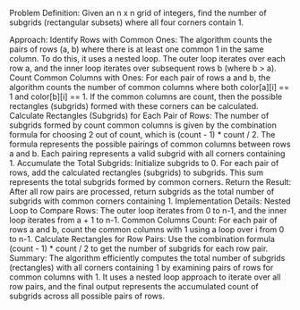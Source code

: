 Problem Definition:
Given an n x n grid of integers, find the number of subgrids (rectangular subsets) where all four corners contain 1.

Approach:
Identify Rows with Common Ones:
The algorithm counts the pairs of rows (a, b) where there is at least one common 1 in the same column.
To do this, it uses a nested loop. The outer loop iterates over each row a, and the inner loop iterates over subsequent rows b (where b > a).
Count Common Columns with Ones:
For each pair of rows a and b, the algorithm counts the number of common columns where both color[a][i] == 1 and color[b][i] == 1.
If the common columns are count, then the possible rectangles (subgrids) formed with these corners can be calculated.
Calculate Rectangles (Subgrids) for Each Pair of Rows:
The number of subgrids formed by count common columns is given by the combination formula for choosing 2 out of count, which is (count - 1) * count / 2.
The formula represents the possible pairings of common columns between rows a and b. Each pairing represents a valid subgrid with all corners containing 1.
Accumulate the Total Subgrids:
Initialize subgrids to 0.
For each pair of rows, add the calculated rectangles (subgrids) to subgrids.
This sum represents the total subgrids formed by common corners.
Return the Result:
After all row pairs are processed, return subgrids as the total number of subgrids with common corners containing 1.
Implementation Details:
Nested Loop to Compare Rows:
The outer loop iterates from 0 to n-1, and the inner loop iterates from a + 1 to n-1.
Common Columns Count:
For each pair of rows a and b, count the common columns with 1 using a loop over i from 0 to n-1.
Calculate Rectangles for Row Pairs:
Use the combination formula (count - 1) * count / 2 to get the number of subgrids for each row pair.
Summary:
The algorithm efficiently computes the total number of subgrids (rectangles) with all corners containing 1 by examining pairs of rows for common columns with 1. It uses a nested loop approach to iterate over all row pairs, and the final output represents the accumulated count of subgrids across all possible pairs of rows.






